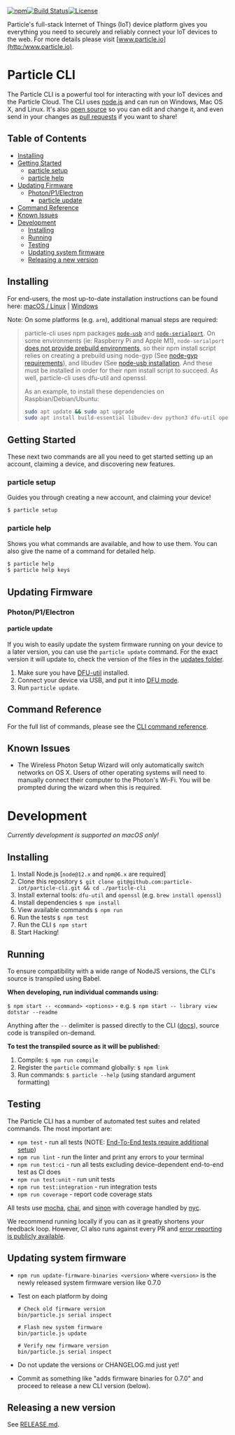 [![npm](https://img.shields.io/npm/v/particle-cli.svg?style=flat-square)](https://www.npmjs.com/package/particle-cli)[![Build Status](https://travis-ci.org/particle-iot/particle-cli.svg?branch=master)](https://travis-ci.org/particle-iot/particle-cli)[![License](https://img.shields.io/badge/license-Apache_2.0-blue.svg?style=flat-square)](https://github.com/particle-iot/particle-cli/blob/master/LICENSE)

Particle's full-stack Internet of Things (IoT) device platform
gives you everything you need to securely and reliably connect
your IoT devices to the web. For more details please visit [www.particle.io](http:/www.particle.io).


# Particle CLI

The Particle CLI is a powerful tool for interacting with your IoT devices and the Particle Cloud.  The CLI uses [node.js](http://nodejs.org/) and can run on Windows, Mac OS X, and Linux.  It's also [open source](https://github.com/particle-iot/particle-cli) so you can edit and change it, and even send in your changes as [pull requests](https://help.github.com/articles/using-pull-requests) if you want to share!


<!-- START doctoc generated TOC please keep comment here to allow auto update -->
<!-- DON'T EDIT THIS SECTION, INSTEAD RE-RUN doctoc TO UPDATE -->
## Table of Contents

  - [Installing](#installing)
  - [Getting Started](#getting-started)
    - [particle setup](#particle-setup)
    - [particle help](#particle-help)
  - [Updating Firmware](#updating-firmware)
    - [Photon/P1/Electron](#photonp1electron)
      - [particle update](#particle-update)
  - [Command Reference](#command-reference)
  - [Known Issues](#known-issues)
- [Development](#development)
  - [Installing](#installing-1)
  - [Running](#running)
  - [Testing](#testing)
  - [Updating system firmware](#updating-system-firmware)
  - [Releasing a new version](#releasing-a-new-version)

<!-- END doctoc generated TOC please keep comment here to allow auto update -->


## Installing

For end-users, the most up-to-date installation instructions can be found here: [macOS / Linux](https://docs.particle.io/tutorials/developer-tools/cli/#using-macos-or-linux) | [Windows](https://docs.particle.io/tutorials/developer-tools/cli/#using-windows)

Note: On some platforms (e.g. `arm`), additional manual steps are required:

>  particle-cli uses npm packages [`node-usb`](https://github.com/tessel/node-usb) and [`node-serialport`](https://github.com/serialport/node-serialport).
>  On some environments (ie: Raspberry Pi and Apple M1), `node-serialport` [does not provide prebuild environments](https://github.com/serialport/node-serialport/issues/2292),
>  so their npm install script relies on creating a prebuild using node-gyp (See
>  [node-gyp requirements](https://github.com/nodejs/node-gyp#on-unix)), and libudev (See [node-usb installation](https://github.com/tessel/node-usb#installation).
>  And these must be installed in order for their npm install script to succeed.  As well, particle-cli uses dfu-util and openssl.
>
>  As an example, to install these dependencies on Raspbian/Debian/Ubuntu:
>  ```bash
>  sudo apt update && sudo apt upgrade
>  sudo apt install build-essential libudev-dev python3 dfu-util openssl
>  ```


## Getting Started

These next two commands are all you need to get started setting up an account, claiming a device, and discovering new features.


### particle setup

Guides you through creating a new account, and claiming your device!

```sh
$ particle setup
```


### particle help

Shows you what commands are available, and how to use them.  You can also give the name of a command for detailed help.

```sh
$ particle help
$ particle help keys
```


## Updating Firmware


### Photon/P1/Electron


#### particle update

If you wish to easily update the system firmware running on your device to a later version, you can use the `particle update` command. For the exact version it will update to, check the version of the files in the [updates folder](/assets/updates).

1. Make sure you have [DFU-util](http://dfu-util.sourceforge.net/) installed.
1. Connect your device via USB, and put it into [DFU mode](https://docs.particle.io/guide/getting-started/modes/#dfu-mode-device-firmware-upgrade-).
1. Run `particle update`.


## Command Reference

For the full list of commands, please see the [CLI command reference](https://docs.particle.io/reference/cli/).


## Known Issues
* The Wireless Photon Setup Wizard will only automatically switch networks on OS X. Users of other operating systems will need to manually connect their computer to the Photon's Wi-Fi. You will be prompted during the wizard when this is required.


# Development

_Currently development is supported on macOS only!_


## Installing

1. Install Node.js [`node@12.x` and `npm@6.x` are required]
1. Clone this repository `$ git clone git@github.com:particle-iot/particle-cli.git && cd ./particle-cli`
1. Install external tools: `dfu-util` and `openssl` (e.g. `brew install openssl`)
1. Install dependencies `$ npm install`
1. View available commands `$ npm run`
1. Run the tests `$ npm test`
1. Run the CLI `$ npm start`
1. Start Hacking!


## Running

To ensure compatibility with a wide range of NodeJS versions, the CLI's source is transpiled using Babel.

**When developing, run individual commands using:**

`$ npm start -- <command> <options>` - e.g. `$ npm start -- library view dotstar --readme`

Anything after the `--` delimiter is passed directly to the CLI ([docs](https://docs.npmjs.com/cli/run-script)), source code is transpiled on-demand.


**To test the transpiled source as it will be published:**

1. Compile: `$ npm run compile`
1. Register the `particle` command globally: `$ npm link`
1. Run commands: `$ particle --help` (using standard argument formatting)


## Testing

The Particle CLI has a number of automated test suites and related commands. The most important are:

* `npm test` - run all tests (NOTE: [End-To-End tests require additional setup](https://github.com/particle-iot/particle-cli/tree/master/test/README.md))
* `npm run lint` - run the linter and print any errors to your terminal
* `npm run test:ci` - run all tests excluding device-dependent end-to-end test as CI does
* `npm run test:unit` - run unit tests
* `npm run test:integration` - run integration tests
* `npm run coverage` - report code coverage stats

All tests use [mocha](https://mochajs.org), [chai](https://www.chaijs.com), and [sinon](https://sinonjs.org/) with coverage handled by [nyc](https://github.com/istanbuljs/nyc).

We recommend running locally if you can as it greatly shortens your feedback loop. However, CI also runs against every PR and [error reporting is publicly available](https://travis-ci.org/particle-iot/particle-cli).


## Updating system firmware

- `npm run update-firmware-binaries <version>`
  where `<version>` is the newly released system firmware version like 0.7.0

- Test on each platform by doing

  ```
  # Check old firmware version
  bin/particle.js serial inspect

  # Flash new system firmware
  bin/particle.js update

  # Verify new firmware version
  bin/particle.js serial inspect
  ```

- Do not update the versions or CHANGELOG.md just yet!
- Commit as something like "adds firmware binaries for 0.7.0" and proceed to release a new CLI version (below).


## Releasing a new version

See [RELEASE.md](RELEASE.md).
